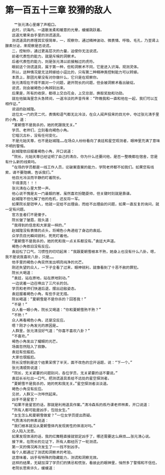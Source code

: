 # 第一百五十三章 狡猾的敌人
        艹张元清心里爆了声粗口。
       此时，识海内，一道散发柔和暖意的光晕，缓缓跳跃着。
       这道光晕来自手里的测谎道具。
       测谎道具的原理其实很简单，一，观察你，通过精神波动、微表情、呼吸、毛孔，乃至肾上腺素分泌，来观察是否说谎。
       二，控制你，通过更高层次的力量，迫使你无法说谎。
       前者代表性的能力，就是斥候的洞察术。
       后者代表性的能力，则是张元清以前接触过的虎符。
       眼前这个测谎道具，属于第一种，但和洞察术不同，它是进入识海，观测灵体。
       所以，这种情况是无法转嫁给小逗比的，只有第二种精神类控制能力可以转嫁。
       本质上，那团光晕没有对你做什么，它只是在观察你。
       张元清现在不得不面对一个问题，避开院长的问题，但会被洞察术看出破绽。
       说谎，则会被褐色小角辨别出来。
       后果是，所有的收获，都得上交白花会，上交总部，换取奖励和功勋。
       就在他脑海里念头急转间，一道冷淡的声音传来：“昨晚我和一直和他在一起，我们可以互相作证。”
       说话的赵城隍。
       这位太一门的灵二代，表情和语气都无比冷淡，在众人闻声投来的目光中，夺过张元清手里的小角，道：
       “夏朝雪不是我杀的，她的死跟我无关。”
       学员、老师们，立刻看向褐色小角。
       它暗沉古朴，没有任何变化。
       不是元始天尊，也不是赵城隍……在场众人纷纷看向了袁廷和星空观测者，眼神里充满了意味不明的警惕。
       赵城隍依旧握着褐色小角，开口说道：
       “院长，元始天尊已经证明了自己的清白，你为什么还要问他，是否一整晚都在宿舍，您是有什么新的线索吗。
       “在场的学员都是一线工作人员，论破案查案的能力，学院老师都不如我们。如果您有线索，请不要隐瞒，告诉我们。”
       他目光冷淡而平静的盯着院长。
       干得漂亮！！！
       张元清在心里大赞一声。
       他心说不愧是太一门最靓的崽，虽然喜欢扮酷耍帅，但关键时刻就是靠谱。
       赵城隍不但化解了他的危机，还反将一军。
       如果院长是铠甲人，他就一定给不出理由，而给不出理由的问题，如果一直反复的询问，就一定有问题。
       官方圣者们不是傻子。
       院长皱了皱眉，摇头道：
       “我得到的信息和大家是一样的，”
       赵城隍没有表情的点头，将褐色小角递给了身边的袁廷。
       众学员目光瞬间锐利，死死盯着他。
       “夏朝雪不是我杀的，她的死和我一点关系都没有。”袁廷大声道。
       褐色小角依旧没有反应。
       袁廷松了口气，习惯性的叨叨起来：“我跟夏朝雪根本不熟，她身上也没有什么八卦。嗯，我不是说我喜欢八卦，只是……
       他手里的褐色小角突然发出明亮纯净的光芒。
       刚还失望的众人，一下子全看了过来，眼神锐利，就像看到了十恶不赦的罪犯。
       院长大喝道：
       “袁廷，站在原地，站在原地别动。”
       一边说着一边召唤出了三尺长的剑。
       学员和老师们快速后退，摆出迎敌姿态。
       袁廷握着褐色小角，有些手足无措。
       院长喝道：“夏朝雪是不是你杀的？回答我！”
       “不是！”
       众人看一眼小角，院长又喝道：“你和夏朝雪熟不熟？”
       “不熟！”
       众人再看褐色小角，还是没反应。
       嗯？刚才小角发光的原因是…
       人群里，张元清没好气道：“你喜不喜欢八卦？”
       “不喜欢。”
       褐色小角发出了耀眼的光芒。
       场面忽然陷入了寂静。
       袁廷有些尴尬。
       大家也很尴尬。
       院长没想到是这个结果呆愣了半天，面不改色的岔开话题，说：“下一个。”
       张元清顺势说道：
       “院长，无关紧要的问题别问，各位学员，无关紧要的话不要说。”
       袁廷长长吐出一口气，把测谎道具丢给不远处的星空探测者。
       “夏朝雪不是我杀的，她的死和我无关。”星空探测者淡淡道。
       褐色小角没有反应。
       见状，人群又一次哗然起来。
       凶手不是星官？
       “如果不是星官的话，那就是利用道具作案。”清冷森系的炼丹课老师林素，开口说道：
       “所有人都可能是凶手，包括女生。”
       “女生怎么和夏朝雪做爱？”一位女学员提出质疑。
       气质清冷的林素说道：
       “我们根本就没从夏朝雪体内发现男性的体液对吗。”
       众人陷入沈思。
       如果发现体液的话，我的红舞鞋直接就锁定凶手了，哪还需要这么麻烦……张元清心说。
       接下来，在院长的见证下，所有人都经历了一轮测谎。
       第一天的情况再次发生了一一找不到凶手。
       每个人都通过了测谎和洞察术的考验。
       这意味着，凶手有特殊的隐藏能力，测谎和洞察无效。
       这样的结果，无疑加深了学员们的猜忌和慌张，看彼此的眼神里，悄然多了警惕和不信任。
       老院长思索许久，缓缓道：